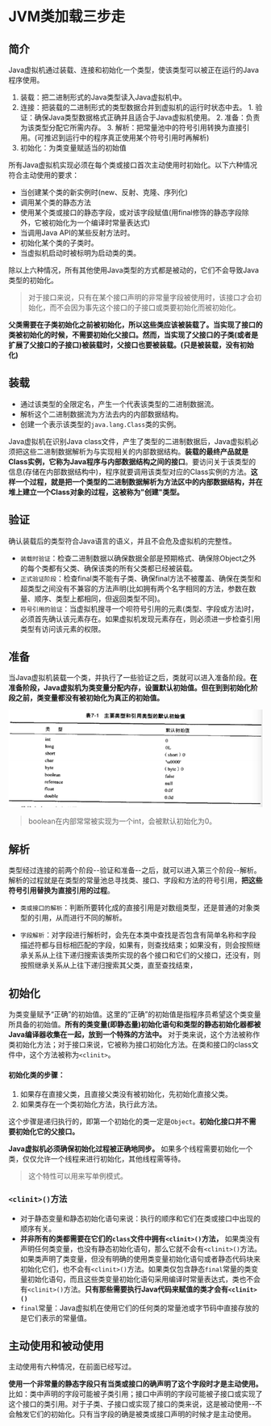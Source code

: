 # JVM类加载三步走

## 简介

Java虚拟机通过装载、连接和初始化一个类型，使该类型可以被正在运行的Java程序使用。

  1. 装载：把二进制形式的Java类型读入Java虚拟机中。
  2. 连接：把装载的二进制形式的类型数据合并到虚拟机的运行时状态中去。
    1. 验证：确保Java类型数据格式正确并且适合于Java虚拟机使用。
    2. 准备：负责为该类型分配它所需内存。
    3. 解析：把常量池中的符号引用转换为直接引用。(可推迟到运行中的程序真正使用某个符号引用时再解析)
  3. 初始化：为类变量赋适当的初始值

所有Java虚拟机实现必须在每个类或接口首次主动使用时初始化。以下六种情况符合主动使用的要求：

  - 当创建某个类的新实例时(new、反射、克隆、序列化)
  - 调用某个类的静态方法
  - 使用某个类或接口的静态字段，或对该字段赋值(用final修饰的静态字段除外，它被初始化为一个编译时常量表达式)
  - 当调用Java API的某些反射方法时。
  - 初始化某个类的子类时。
  - 当虚拟机启动时被标明为启动类的类。

除以上六种情况，所有其他使用Java类型的方式都是被动的，它们不会导致Java类型的初始化。

>对于接口来说，只有在某个接口声明的非常量字段被使用时，该接口才会初始化，而不会因为事先这个接口的子接口或类要初始化而被初始化。

**父类需要在子类初始化之前被初始化，所以这些类应该被装载了。当实现了接口的类被初始化的时候，不需要初始化父接口。然而，当实现了父接口的子类(或者是扩展了父接口的子接口)被装载时，父接口也要被装载。(只是被装载，没有初始化)**

## 装载

- 通过该类型的全限定名，产生一个代表该类型的二进制数据流。
- 解析这个二进制数据流为方法去内的内部数据结构。
- 创建一个表示该类型的`java.lang.Class`类的实例。

Java虚拟机在识别Java class文件，产生了类型的二进制数据后，Java虚拟机必须把这些二进制数据解析为与实现相关的内部数据结构。**装载的最终产品就是Class实例，它称为Java程序与内部数据结构之间的接口**。要访问关于该类型的信息(存储在内部数据结构中)，程序就要调用该类型对应的Class实例的方法。**这样一个过程，就是把一个类型的二进制数据解析为方法区中的内部数据结构，并在堆上建立一个Class对象的过程，这被称为"创建"类型。**

## 验证

确认装载后的类型符合Java语言的语义，并且不会危及虚拟机的完整性。
  - `装载时验证`：检查二进制数据以确保数据全部是预期格式、确保除Object之外的每个类都有父类、确保该类的所有父类都已经被装载。
  - `正式验证阶段`：检查final类不能有子类、确保final方法不被覆盖、确保在类型和超类型之间没有不兼容的方法声明(比如拥有两个名字相同的方法，参数在数量、顺序、类型上都相同，但返回类型不同)。
  - `符号引用的验证`：当虚拟机搜寻一个呗符号引用的元素(类型、字段或方法)时，必须首先确认该元素存在。如果虚拟机发现元素存在，则必须进一步检查引用类型有访问该元素的权限。

## 准备

当Java虚拟机装载一个类，并执行了一些验证之后，类就可以进入准备阶段。**在准备阶段，Java虚拟机为类变量分配内存，设置默认初始值。但在到到初始化阶段之前，类变量都没有被初始化为真正的初始值。**

![](java-default-value.png)

>boolean在内部常常被实现为一个int，会被默认初始化为0。

## 解析

类型经过连接的前两个阶段--验证和准备--之后，就可以进入第三个阶段--解析。解析的过程就是在类型的常量池总寻找类、接口、字段和方法的符号引用，**把这些符号引用替换为直接引用的过程**。

- `类或接口的解析`：判断所要转化成的直接引用是对数组类型，还是普通的对象类型的引用，从而进行不同的解析。

- `字段解析`：对字段进行解析时，会先在本类中查找是否包含有简单名称和字段描述符都与目标相匹配的字段，如果有，则查找结束；如果没有，则会按照继承关系从上往下递归搜索该类所实现的各个接口和它们的父接口，还没有，则按照继承关系从上往下递归搜索其父类，直至查找结束，

## 初始化

为类变量赋予“正确”的初始值。这里的“正确”的初始值是指程序员希望这个类变量所具备的初始值。**所有的类变量(即静态量)初始化语句和类型的静态初始化器都被Java编译器收集在一起，放到一个特殊的方法中。** 对于类来说，这个方法被称作类初始化方法；对于接口来说，它被称为接口初始化方法。在类和接口的class文件中，这个方法被称为`<clinit>`。

#### 初始化类的步骤：
  1. 如果存在直接父类，且直接父类没有被初始化，先初始化直接父类。
  2. 如果类存在一个类初始化方法，执行此方法。

这个步骤是递归执行的，即第一个初始化的类一定是`Object`。**初始化接口并不需要初始化它的父接口。**

**Java虚拟机必须确保初始化过程被正确地同步。** 如果多个线程需要初始化一个类，仅仅允许一个线程来进行初始化，其他线程需等待。

>这个特性可以用来写单例模式。

### `<clinit>()`方法

  - 对于静态变量和静态初始化语句来说：执行的顺序和它们在类或接口中出现的顺序有关。
  - **并非所有的类都需要在它们的`class`文件中拥有`<clinit>()`方法，** 如果类没有声明任何类变量，也没有静态初始化语句，那么它就不会有`<clinit>()`方法。如果类声明了类变量，但没有明确的使用类变量初始化语句或者静态代码块来初始化它们，也不会有`<clinit>()`方法。如果类仅包含静态`final`常量的类变量初始化语句，而且这些类变量初始化语句采用编译时常量表达式，类也不会有`<clinit>()`方法。**只有那些需要执行Java代码来赋值的类才会有`<clinit>()`**
  - `final`常量：Java虚拟机在使用它们的任何类的常量池或字节码中直接存放的是它们表示的常量值。

## 主动使用和被动使用

主动使用有六种情况，在前面已经写过。

**使用一个非常量的静态字段只有当类或接口的确声明了这个字段时才是主动使用。** 比如：类中声明的字段可能被子类引用；接口中声明的字段可能被子接口或实现了这个接口的类引用。对于子类、子接口或实现了接口的类来说，这是被动使用--不会触发它们的初始化。只有当字段的确是被类或接口声明的时候才是主动使用。

